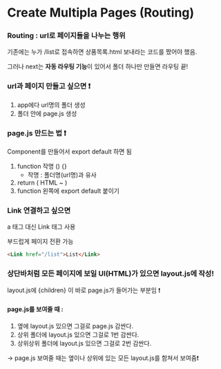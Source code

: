 # Create Multipla Pages (Routing)

### Routing : url로 페이지들을 나누는 행위

기존에는 누가 /list로 접속하면 상품목록.html 보내라는 코드를 짰어야 했음.

그러나 next는 **자동 라우팅 기능**이 있어서 폴더 하나만 만들면 라우팅 끝!

### url과 페이지 만들고 싶으면 ❗️

1. app에다 url명의 폴더 생성
2. 폴더 안에 page.js 생성

### page.js 만드는 법 ❗️

Component를 만들어서 export default 하면 됨

1. function 작명 () {}
   - 작명 : 폴더명(url명)과 유사
2. return ( HTML ~ )
3. function 왼쪽에 export default 붙이기

### Link 연결하고 싶으면

a 태그 대신 Link 태그 사용

부드럽게 페이지 전환 가능

```html
<Link href="/list">List</Link>
```

### 상단바처럼 모든 페이지에 보일 UI(HTML)가 있으면 **layout.js**에 작성!

layout.js에 {children} 이 바로 page.js가 들어가는 부분임 ❗️

#### page.js를 보여줄 때 :

1. 옆에 layout.js 있으면 그걸로 page.js 감싼다.
2. 상위 폴더에 layout.js 있으면 그걸로 1번 감싼다.
3. 상위상위 폴더에 layout.js 있으면 그걸로 2번 감싼다.

&rarr; page.js 보여줄 때는 옆이나 상위에 있는 모든 layout.js를 함쳐서 보여줌❗️

